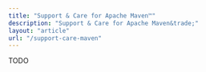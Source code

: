 ```yaml
---
title: "Support & Care for Apache Maven™"
description: "Support & Care for Apache Maven&trade;"
layout: "article"
url: "/support-care-maven"
---
```

TODO
